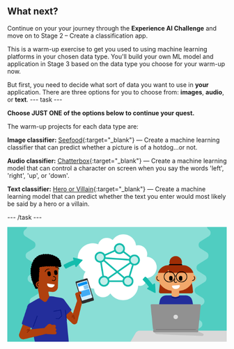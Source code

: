 ## What next?

Continue on your your journey through the **Experience AI Challenge** and move on to Stage 2 – Create a classification app.

This is a warm-up exercise to get you used to using machine learning platforms in your chosen data type. You'll build your own ML model and application in Stage 3 based on the data type you choose for your warm-up now. 

But first, you need to decide what sort of data you want to use in **your** application. There are three options for you to choose from: **images**, **audio**, or **text**.
--- task ---

**Choose JUST ONE of the options below to continue your quest.** 

The warm-up projects for each data type are:

**Image classifier:** [Seefood](https://projects.raspberrypi.org/en/projects/xai-challenge-image-classifier){:target="_blank"} — Create a machine learning classifier that can predict whether a picture is of a hotdog...or not.

**Audio classifier:** [Chatterbox](https://projects.raspberrypi.org/en/projects/xai-challenge-audio-classifier){:target="_blank"} — Create a machine learning model that can control a character on screen when you say the words 'left', 'right', 'up', or 'down'.

**Text classifier:** [Hero or Villain](https://projects.raspberrypi.org/en/projects/xai-challenge-text-classifier){:target="_blank"} — Create a machine learning model that can predict whether the text you enter would most likely be said by a hero or a villain.

--- /task ---


![ProjectName project](images/banner.png)
